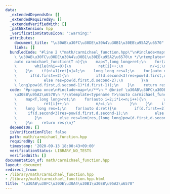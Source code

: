 ```yaml
---
data:
  _extendedDependsOn: []
  _extendedRequiredBy: []
  _extendedVerifiedWith: []
  _pathExtension: hpp
  _verificationStatusIcon: ':warning:'
  attributes:
    document_title: "\u30AB\u30FC\u30DE\u30A4\u30B1\u30EB\u95A2\u6570"
    links: []
  bundledCode: "#line 2 \"math/carmichael_function.hpp\"\n#include<map>\n/**\n * @brief\
    \ \u30AB\u30FC\u30DE\u30A4\u30B1\u30EB\u95A2\u6570\n */\ntemplate<typename T>\n\
    auto carmichael_function(T n){\n    map<T,long long>ret;\n    for(auto i=2;i*i<=n;i++){\n\
    \        while(n%i==0){\n            ret[i]++;\n            n/=i;\n        }\n\
    \    }\n    if(n!=1)ret[n]=1;\n    long long res=1;\n    for(auto d:ret){\n  \
    \      if(d.first==2){\n            if(d.second<3)res=pow(d.first,d.second-1);\n\
    \            else res=pow(d.first,d.second-2);\n        }\n        else res=lcm(res,(long\
    \ long)pow(d.first,d.second-1)*(d.first-1));\n    }\n    return res;\n}\n"
  code: "#pragma once\n#include<map>\n/**\n * @brief \u30AB\u30FC\u30DE\u30A4\u30B1\
    \u30EB\u95A2\u6570\n */\ntemplate<typename T>\nauto carmichael_function(T n){\n\
    \    map<T,long long>ret;\n    for(auto i=2;i*i<=n;i++){\n        while(n%i==0){\n\
    \            ret[i]++;\n            n/=i;\n        }\n    }\n    if(n!=1)ret[n]=1;\n\
    \    long long res=1;\n    for(auto d:ret){\n        if(d.first==2){\n       \
    \     if(d.second<3)res=pow(d.first,d.second-1);\n            else res=pow(d.first,d.second-2);\n\
    \        }\n        else res=lcm(res,(long long)pow(d.first,d.second-1)*(d.first-1));\n\
    \    }\n    return res;\n}"
  dependsOn: []
  isVerificationFile: false
  path: math/carmichael_function.hpp
  requiredBy: []
  timestamp: '2020-09-13 18:00:43+09:00'
  verificationStatus: LIBRARY_NO_TESTS
  verifiedWith: []
documentation_of: math/carmichael_function.hpp
layout: document
redirect_from:
- /library/math/carmichael_function.hpp
- /library/math/carmichael_function.hpp.html
title: "\u30AB\u30FC\u30DE\u30A4\u30B1\u30EB\u95A2\u6570"
---
```

